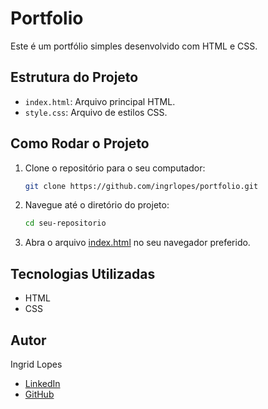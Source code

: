# Portfolio

Este é um portfólio simples desenvolvido com HTML e CSS.

## Estrutura do Projeto

- `index.html`: Arquivo principal HTML.
- `style.css`: Arquivo de estilos CSS.

## Como Rodar o Projeto

1. Clone o repositório para o seu computador:
    ```sh
    git clone https://github.com/ingrlopes/portfolio.git
    ```

2. Navegue até o diretório do projeto:
    ```sh
    cd seu-repositorio
    ```

3. Abra o arquivo [index.html](http://_vscodecontentref_/0) no seu navegador preferido.

## Tecnologias Utilizadas

- HTML
- CSS

## Autor

Ingrid Lopes

- [LinkedIn](https://www.linkedin.com/in/ingrid-lopes-29a251274)
- [GitHub](https://github.com/ingrlopes)